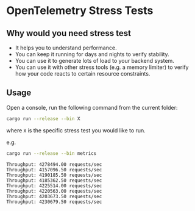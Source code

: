 # OpenTelemetry Stress Tests

## Why would you need stress test

* It helps you to understand performance.
* You can keep it running for days and nights to verify stability.
* You can use it to generate lots of load to your backend system.
* You can use it with other stress tools (e.g. a memory limiter) to verify how
  your code reacts to certain resource constraints.

## Usage

Open a console, run the following command from the current folder:

```sh
cargo run --release --bin X
```

where `X` is the specific stress test you would like to run.

e.g.

```sh
cargo run --release --bin metrics
```

```text
Throughput: 4278494.00 requests/sec
Throughput: 4157096.50 requests/sec
Throughput: 4190185.50 requests/sec
Throughput: 4185362.50 requests/sec
Throughput: 4225514.00 requests/sec
Throughput: 4220563.00 requests/sec
Throughput: 4203673.50 requests/sec
Throughput: 4230679.50 requests/sec
```

